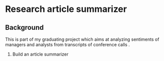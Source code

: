 # Research article summarizer  

## Background
This is part of my graduating project which aims at analyzing sentiments of managers and analysts from transcripts of conference calls . 

1. Build an article summarizer